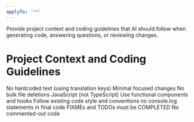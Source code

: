 ```yaml
---
applyTo: '**'
---
```

Provide project context and coding guidelines that AI should follow when generating code, answering questions, or reviewing changes.

# Project Context and Coding Guidelines
No hardcoded text (using translation keys)
Minimal focused changes
No bulk file deletions
JavaScript (not TypeScript)
Use functional components and hooks
Follow existing code style and conventions
no console.log statements in final code
FIXMEs and TODOs must be COMPLETED
No commented-out code
